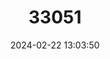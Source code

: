 ---
title: "33051"
category: "Entandrophragma cylindricum"
draft: false
date: 2024-02-22 13:03:50
languages:
  English: ["Sapele"]
---